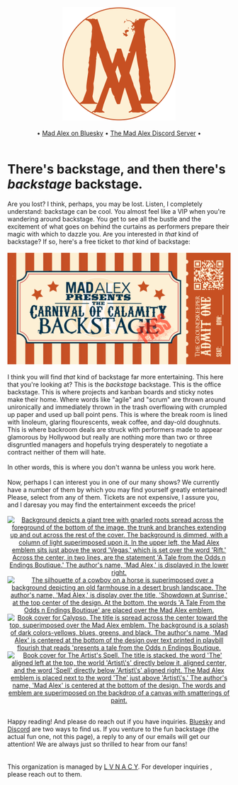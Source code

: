 <div align="center">
  <img
    src="./assets/emblem_carnival_round_transparent.png"
    alt="ephemeralrogue.bookworm-emblem"
    width="256px"
  />
  <br>
  <br>
  <div align="center">
    •
    <a href="https://bsky.app/profile/madalexxx.xyz">Mad Alex on Bluesky</a>
    •
    <a href="https://discord.gg/T3xvs27eUM">The Mad Alex Discord Server</a>
    •
  </div>
</div>
<br>
<div>
  <h1>There's backstage, and then there's <i>backstage</i> backstage.</h1>
  Are you lost? I think, perhaps, you may be lost. Listen, I completely 
  understand: backstage can be cool. You almost feel like a VIP when you're 
  wandering around backstage. You get to see all the bustle and the excitement 
  of what goes on behind the curtains as performers prepare their magic with 
  which to dazzle you. Are you interested in <i>that</i> kind of backstage? If 
  so, here's a free ticket to <i>that</i> kind of backstage:
  <br>
  <br>
  <div align="center">
  <a href="https://backstage.madalexxx.xyz">
    <img
      src="./assets/backstage-pass_groundskeeper.png"
      alt="a ticket to an amusement bearing the words 'Mad Alex presents the 
        Carnival of Calamity Backstage' with the 'Pass' stamped on it and made 
        to appear like blood. On the right, in sideways script, are printed 
        'The Groundskeeper' beside 'Admit One' and a QR code. The QR code goes 
        nowhere"
    />
  </a>
  </div>
  <br>
  I think you will find <i>that</i> kind of backstage far more entertaining. 
  This here that you're looking at? This is the <i>backstage</i> backstage. 
  This is the office backstage. This is where projects and kanban boards and 
  sticky notes make their home. Where words like "agile" and "scrum" are 
  thrown around unironically and immediately thrown in the trash overflowing 
  with crumpled up paper and used up ball point pens. This is where the break 
  room is lined with linoleum, glaring flourescents, weak coffee, and day-old 
  doughnuts. This is where backroom deals are struck with performers made to 
  appear glamorous by Hollywood but really are nothing more than two or three 
  disgruntled managers and hopefuls trying desperately to negotiate a contract 
  neither of them will hate.
  <br>
  <br>
  In other words, this is where you don't wanna be unless you work here.
</div>
<br>
<div>
  Now, perhaps I can interest you in one of our many shows? We currently have 
  a number of them by which you may find yourself greatly entertained! Please, 
  select from any of them. Tickets are not expensive, I assure you, and I 
  daresay you may find the entertainment exceeds the price!
  <br>
  <br>
  <div align="center">
     <a
      href='https://www.patreon.com/posts/vegas-rift-124522448'>
      <img
        src='./assets/vegas-rift-cover-2.png'
        alt="Background depicts a giant tree with gnarled roots spread across the foreground of the bottom of the image, the trunk and branches extending up and out across the rest of the cover. The background is dimmed, with a column of light superimposed upon it. In the upper left, the Mad Alex emblem sits just above the word 'Vegas,' which is set over the word 'Rift.' Across the center, in two lines, are the statement 'A Tale from the Odds n Endings Boutique.' The author's name, 'Mad Alex,' is displayed in the lower right."
        width=300px
      />
    </a>
    <a
      href='https://www.patreon.com/posts/showdown-at-124522248'>
      <img
        src='./assets/showdown-at-sunrise-cover.png'
        alt="The silhouette of a cowboy on a horse is superimposed over a background depicting an old farmhouse in a desert brush landscape. The author's name, 'Mad Alex,' is display over the title, 'Showdown at Sunrise,' at the top center of the design. At the bottom, the words 'A Tale From the Odds n Endings Boutique' are placed over the Mad Alex emblem."
        width=300px
      />
    </a>
    <br>
    <a
      href='https://www.patreon.com/posts/calypso-124522034'>
      <img
        src='./assets/calypso.png'
        alt="Book cover for Calypso. The title is spread across the center toward the top, superimposed over the Mad Alex emblem. The background is a splash of dark colors-yellows, blues, greens, and black. The author's name, 'Mad Alex' is centered at the bottom of the design over text printed in playbill flourish that reads 'presents a tale from the Odds n Endings Boutique."
        width=300px
      />
    </a>
    <a
      href='https://www.patreon.com/posts/artists-spell-124520807'>
      <img
        src='./assets/artists-spell.png'
        alt="Book cover for The Artist's Spell. The title is stacked, the word 'The' aligned left at the top, the world 'Artist\'s' directly below it, aligned center, and the word 'Spell' directly below 'Artist\'s' aligned right. The Mad Alex emblem is placed next to the word 'The' just above 'Artist\'s.' The author's name, 'Mad Alex' is centered at the bottom of the design. The words and emblem are superimposed on the backdrop of a canvas with smatterings of paint."
        width=300px
      />
    </a>
    <br>
  </div>
  <br>
</div>

Happy reading! And please do reach out if you have inquiries. [Bluesky][bsky] 
and [Discord][discord] are two ways to find us. If you venture to the fun 
backstage (the actual fun one, not this page), a reply to any of our emails 
will get our attention! We are always just so thrilled to hear from our fans!
<br>
<br>
<br>
This organization is managed by [L V N A C Y][lvnacy]. For developer inquiries
, please reach out to them.

<!-- links -->
[bsky]: https://bsky.app/profile/madalexxx.xyz
[discord]: https://discord.gg/T3xvs27eUM
[lvnacy]: https://github.com/ephemeralrogue